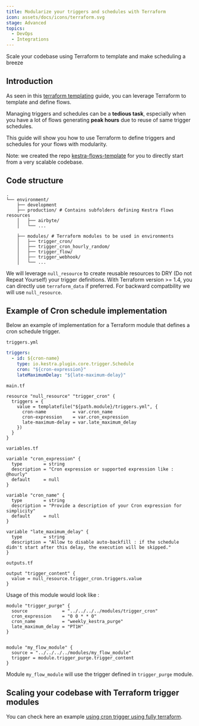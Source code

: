 ```yaml
---
title: Modularize your triggers and schedules with Terraform
icon: assets/docs/icons/terraform.svg
stage: Advanced
topics:
  - DevOps
  - Integrations
---
```


Scale your codebase using Terraform to template and make scheduling a breeze

## Introduction

As seen in this [terraform templating](./terraform-templating.md) guide, you can leverage Terraform to template and define flows.

Managing triggers and schedules can be a **tedious task**, especially when you have a lot of flows generating **peak hours** due to reuse of same trigger schedules.

This guide will show you how to use Terraform to define triggers and schedules for your flows with modularity.

Note: we created the repo [kestra-flows-template](https://github.com/kestra-io/kestra-flows-template) for you to directly start from a very scalable codebase.

## Code structure

```
.
└── environment/
    ├── development
    ├── production/ # Contains subfolders defining Kestra flows resources
    │   ├── airbyte/
    │   └── ...

    ├── modules/ # Terraform modules to be used in environments
    │   ├── trigger_cron/
    │   ├── trigger_cron_hourly_random/
    │   ├── trigger_flow/
    │   ├── trigger_webhook/
    │   └── ...

```

We will leverage `null_resource` to create reusable resources to DRY (Do not Repeat Yourself) your trigger definitions.
With Terraform version >= 1.4, you can directly use `terraform_data` if preferred. For backward compatbility we will use `null_resource`.

## Example of Cron schedule implementation

Below an example of implementation for a Terraform module that defines a cron schedule trigger.

`triggers.yml`

```yaml
triggers:
  - id: ${cron-name}
    type: io.kestra.plugin.core.trigger.Schedule
    cron: "${cron-expression}"
    lateMaximumDelay: "${late-maximum-delay}"
```


`main.tf`
```hcl
resource "null_resource" "trigger_cron" {
  triggers = {
    value = templatefile("${path.module}/triggers.yml", {
      cron-name          = var.cron_name
      cron-expression    = var.cron_expression
      late-maximum-delay = var.late_maximum_delay
    })
  }
}
```

`variables.tf`
```hcl
variable "cron_expression" {
  type        = string
  description = "Cron expression or supported expression like : @hourly"
  default     = null
}

variable "cron_name" {
  type        = string
  description = "Provide a description of your Cron expression for simplicity"
  default     = null
}

variable "late_maximum_delay" {
  type        = string
  description = "Allow to disable auto-backfill : if the schedule didn't start after this delay, the execution will be skipped."
}
```

`outputs.tf`
```hcl
output "trigger_content" {
  value = null_resource.trigger_cron.triggers.value
}
```

Usage of this module would look like :

```hcl
module "trigger_purge" {
  source             = "../../../../modules/trigger_cron"
  cron_expression    = "0 0 * * 0"
  cron_name          = "weekly_kestra_purge"
  late_maximum_delay = "PT1H"
}


module "my_flow_module" {
  source = "../../../../modules/my_flow_module"
  trigger = module.trigger_purge.trigger_content
}
```

Module `my_flow_module` will use the trigger defined in `trigger_purge` module.

## Scaling your codebase with Terraform trigger modules

You can check here an example [using cron trigger using fully terraform](https://github.com/kestra-io/kestra-flows-template/blob/b6937f9d95970a4e909687eb64936f5ea3f02c1c/environment/production/dbt/jaffle_shop_classic.tf#L28).
